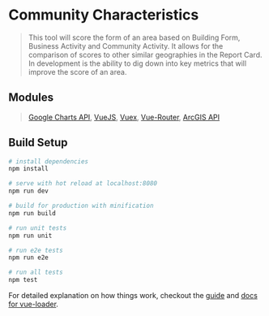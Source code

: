 # Community Characteristics

> This tool will score the form of an area based on Building Form, Business Activity and Community Activity. It allows for the comparison of scores to other similar geographies in the Report Card.  In development is the ability to dig down into key metrics that will improve the score of an area.

## Modules

> [Google Charts API](https://developers.google.com/chart/), [VueJS](https://vuejs.org/), [Vuex](https://github.com/vuejs/vuex), [Vue-Router](https://github.com/vuejs/vue-router), [ArcGIS API](https://developers.arcgis.com/javascript/3/)

## Build Setup

``` bash
# install dependencies
npm install

# serve with hot reload at localhost:8080
npm run dev

# build for production with minification
npm run build

# run unit tests
npm run unit

# run e2e tests
npm run e2e

# run all tests
npm test
```

For detailed explanation on how things work, checkout the [guide](http://vuejs-templates.github.io/webpack/) and [docs for vue-loader](http://vuejs.github.io/vue-loader).
